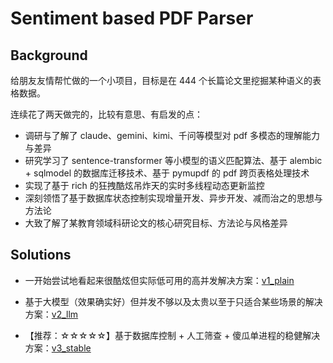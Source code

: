 # Sentiment based PDF Parser

## Background

给朋友友情帮忙做的一个小项目，目标是在 444 个长篇论文里挖掘某种语义的表格数据。

连续花了两天做完的，比较有意思、有启发的点：

- 调研与了解了 claude、gemini、kimi、千问等模型对 pdf 多模态的理解能力与差异
- 研究学习了 sentence-transformer 等小模型的语义匹配算法、基于 alembic + sqlmodel 的数据库迁移技术、基于 pymupdf 的 pdf 跨页表格处理技术
- 实现了基于 rich 的狂拽酷炫吊炸天的实时多线程动态更新监控
- 深刻领悟了基于数据库状态控制实现增量开发、异步开发、减而治之的思想与方法论
- 大致了解了某教育领域科研论文的核心研究目标、方法论与风格差异

## Solutions

- 一开始尝试地看起来很酷炫但实际低可用的高并发解决方案：[v1_plain](src/v1_plain)

- 基于大模型（效果确实好）但并发不够以及太贵以至于只适合某些场景的解决方案：[v2_llm](src/v2_llm)

- 【推荐：☆☆☆☆☆】基于数据库控制 + 人工筛查 + 傻瓜单进程的稳健解决方案：[v3_stable](src/v3_stable)

